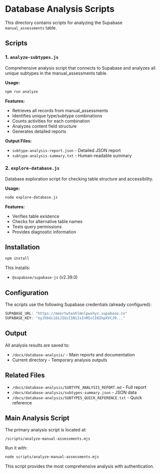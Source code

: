 # Database Analysis Scripts

This directory contains scripts for analyzing the Supabase `manual_assessments` table.

## Scripts

### 1. `analyze-subtypes.js`
Comprehensive analysis script that connects to Supabase and analyzes all unique subtypes in the manual_assessments table.

**Usage:**
```bash
npm run analyze
```

**Features:**
- Retrieves all records from manual_assessments
- Identifies unique type/subtype combinations
- Counts activities for each combination
- Analyzes content field structure
- Generates detailed reports

**Output Files:**
- `subtype-analysis-report.json` - Detailed JSON report
- `subtype-analysis-summary.txt` - Human-readable summary

### 2. `explore-database.js`
Database exploration script for checking table structure and accessibility.

**Usage:**
```bash
node explore-database.js
```

**Features:**
- Verifies table existence
- Checks for alternative table names
- Tests query permissions
- Provides diagnostic information

## Installation

```bash
npm install
```

This installs:
- `@supabase/supabase-js` (v2.39.0)

## Configuration

The scripts use the following Supabase credentials (already configured):

```javascript
SUPABASE_URL: "https://meertwtenhlmnlpwxhyz.supabase.co"
SUPABASE_KEY: "eyJhbGciOiJIUzI1NiIsInR5cCI6IkpXVCJ9..."
```

## Output

All analysis results are saved to:
- `/docs/database-analysis/` - Main reports and documentation
- Current directory - Temporary analysis outputs

## Related Files

- `/docs/database-analysis/SUBTYPE_ANALYSIS_REPORT.md` - Full report
- `/docs/database-analysis/subtypes-summary.json` - JSON data
- `/docs/database-analysis/SUBTYPES_QUICK_REFERENCE.txt` - Quick reference

## Main Analysis Script

The primary analysis script is located at:
```
/scripts/analyze-manual-assessments.mjs
```

Run it with:
```bash
node scripts/analyze-manual-assessments.mjs
```

This script provides the most comprehensive analysis with authentication.
